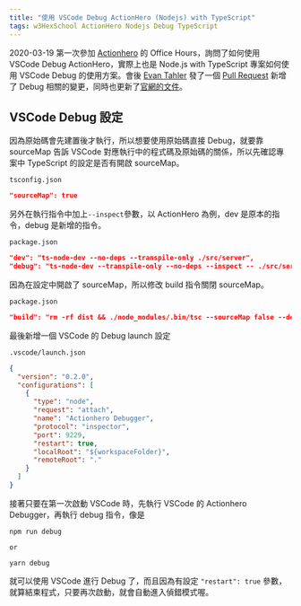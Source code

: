 ```yaml
---
title: "使用 VSCode Debug ActionHero (Nodejs) with TypeScript"
tags: w3HexSchool ActionHero Nodejs Debug TypeScript
---
```


2020-03-19 第一次參加 [Actionhero](https://www.actionherojs.com/) 的 Office Hours，詢問了如何使用 VSCode Debug ActionHero，實際上也是 Node.js with TypeScript 專案如何使用 VSCode Debug 的使用方案。會後 [Evan Tahler](https://www.evantahler.com/) 發了一個 [Pull Request](https://github.com/actionhero/actionhero/pull/1428) 新增了 Debug 相關的變更，同時也更新了[官網的文件](https://www.actionherojs.com/tutorials/repl-and-debugging)。

## VSCode Debug 設定

因為原始碼會先建置後才執行，所以想要使用原始碼直接 Debug，就要靠 sourceMap 告訴 VSCode 對應執行中的程式碼及原始碼的關係，所以先確認專案中 TypeScript 的設定是否有開啟 sourceMap。

`tsconfig.json`

```json
"sourceMap": true
```

另外在執行指令中加上`--inspect`參數，以 ActionHero 為例，dev 是原本的指令，debug 是新增的指令。

`package.json`

```json
"dev": "ts-node-dev --no-deps --transpile-only ./src/server",
"debug": "ts-node-dev --transpile-only --no-deps --inspect -- ./src/server ",
```

因為在設定中開啟了 sourceMap，所以修改 build 指令關閉 sourceMap。

`package.json`

```json
"build": "rm -rf dist && ./node_modules/.bin/tsc --sourceMap false --declaration",
```

最後新增一個 VSCode 的 Debug launch 設定

`.vscode/launch.json`

```json
{
  "version": "0.2.0",
  "configurations": [
    {
      "type": "node",
      "request": "attach",
      "name": "Actionhero Debugger",
      "protocol": "inspector",
      "port": 9229,
      "restart": true,
      "localRoot": "${workspaceFolder}",
      "remoteRoot": "."
    }
  ]
}
```

接著只要在第一次啟動 VSCode 時，先執行 VSCode 的 Actionhero Debugger，再執行 debug 指令，像是

```shell
npm run debug

or

yarn debug
```

就可以使用 VSCode 進行 Debug 了，而且因為有設定 `"restart": true` 參數，就算結束程式，只要再次啟動，就會自動進入偵錯模式喔。
